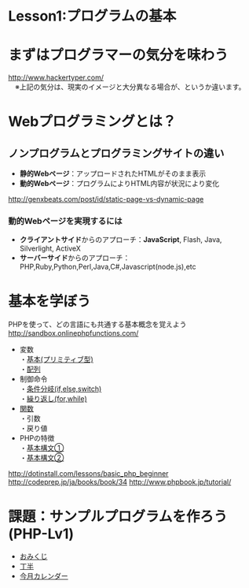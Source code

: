 Lesson1:プログラムの基本
====

# まずはプログラマーの気分を味わう
<http://www.hackertyper.com/>  
　※上記の気分は、現実のイメージと大分異なる場合が、というか違います。

# Webプログラミングとは？

## ノンプログラムとプログラミングサイトの違い
* **静的Webページ**：アップロードされたHTMLがそのまま表示
* **動的Webページ**：プログラムによりHTML内容が状況により変化

<http://genxbeats.com/post/id/static-page-vs-dynamic-page>

### 動的Webページを実現するには
* **クライアントサイド**からのアプローチ：**JavaScript**, Flash, Java, Silverlight, ActiveX
* **サーバーサイド**からのアプローチ：PHP,Ruby,Python,Perl,Java,C#,Javascript(node.js),etc

# 基本を学ぼう
PHPを使って、どの言語にも共通する基本概念を覚えよう  
<http://sandbox.onlinephpfunctions.com/>

* 変数  
 ・[基本(プリミティブ型)](http://www.atmarkit.co.jp/ait/articles/1403/20/news105.html)  
 ・[配列](http://www.atmarkit.co.jp/ait/articles/1404/16/news044.html)
* 制御命令  
・[条件分岐(if,else,switch)](http://www.atmarkit.co.jp/ait/articles/1404/07/news025.html)  
・[繰り返し(for,while)](http://www.atmarkit.co.jp/ait/articles/1405/14/news031.html)
* [関数](http://www.phpbook.jp/tutorial/function/index2.html)  
・引数  
・戻り値
* PHPの特徴  
・[基本構文①](http://www.atmarkit.co.jp/ait/articles/1403/13/news031.html)  
・[基本構文②](http://www.atmarkit.co.jp/ait/articles/1403/20/news105_2.html)

<http://dotinstall.com/lessons/basic_php_beginner>  
<http://codeprep.jp/ja/books/book/34>
<http://www.phpbook.jp/tutorial/>

# 課題：サンプルプログラムを作ろう(PHP-Lv1)
+ [おみくじ](https://github.com/shogirin/acthouse_pg_shortclass/blob/master/practice_php/omikuji_Q.php)
+ [丁半](https://github.com/shogirin/acthouse_pg_shortclass/blob/master/practice_php/chohan_Q.php)
+ [今月カレンダー](https://github.com/shogirin/acthouse_pg_shortclass/blob/master/practice_php/calender_Q.php)
